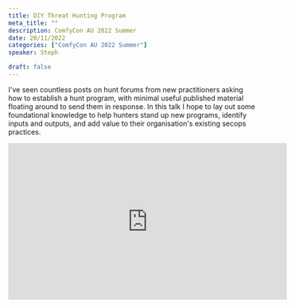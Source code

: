 ```yaml
---
title: DIY Threat Hunting Program
meta_title: ""
description: ComfyCon AU 2022 Summer
date: 20/11/2022
categories: ["ComfyCon AU 2022 Summer"]
speaker: Steph

draft: false
---
```

I've seen countless posts on hunt forums from new practitioners asking how to establish a hunt program, with minimal useful published material floating around to send them in response. In this talk I hope to lay out some foundational knowledge to help hunters stand up new programs, identify inputs and outputs, and add value to their organisation's existing secops practices.

<iframe width="560" height="315" src="https://youtu.be/q3v7GVYO2iQ?si=jp0mGo0UzcUXC3uE" title="YouTube video player" frameborder="0" allow="accelerometer; autoplay; clipboard-write; encrypted-media; gyroscope; picture-in-picture; web-share" allowfullscreen></iframe>
